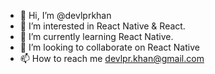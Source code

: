 - 👋 Hi, I’m @devlprkhan
- 👀 I’m interested in React Native & React.
- 🌱 I’m currently learning React Native.
- 💞️ I’m looking to collaborate on React Native
- 📫 How to reach me devlpr.khan@gmail.com

<!---
devlprkhan/devlprkhan is a ✨ special ✨ repository because its `README.md` (this file) appears on your GitHub profile.
You can click the Preview link to take a look at your changes.
--->
